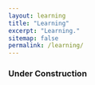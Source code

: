 ```yaml
---
layout: learning
title: "Learning"
excerpt: "Learning."
sitemap: false
permalink: /learning/
---
```




### Under Construction
